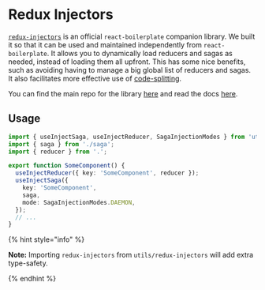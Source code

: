 # Redux Injectors

[`redux-injectors`](https://github.com/react-boilerplate/redux-injectors) is an official `react-boilerplate` companion library. We built it so that it can be used and maintained independently from `react-boilerplate`. It allows you to dynamically load reducers and sagas as needed, instead of loading them all upfront. This has some nice benefits, such as avoiding having to manage a big global list of reducers and sagas. It also facilitates more effective use of [code-splitting](https://webpack.js.org/guides/code-splitting/).

You can find the main repo for the library [here](https://github.com/react-boilerplate/redux-injectors) and read the docs [here](https://github.com/react-boilerplate/redux-injectors/blob/master/docs/api.md).

## Usage

```ts
import { useInjectSaga, useInjectReducer, SagaInjectionModes } from 'utils/redux-injectors';
import { saga } from './saga';
import { reducer } from '.';

export function SomeComponent() {
  useInjectReducer({ key: 'SomeComponent', reducer });
  useInjectSaga({
    key: 'SomeComponent',
    saga,
    mode: SagaInjectionModes.DAEMON,
  });
  // ...
}
```

{% hint style="info" %}

**Note:** Importing `redux-injectors` from `utils/redux-injectors` will add extra type-safety.

{% endhint %}
